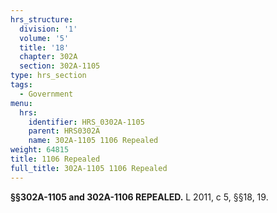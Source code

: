 ```yaml
---
hrs_structure:
  division: '1'
  volume: '5'
  title: '18'
  chapter: 302A
  section: 302A-1105
type: hrs_section
tags:
  - Government
menu:
  hrs:
    identifier: HRS_0302A-1105
    parent: HRS0302A
    name: 302A-1105 1106 Repealed
weight: 64815
title: 1106 Repealed
full_title: 302A-1105 1106 Repealed
---
```

**§§302A-1105 and 302A-1106 REPEALED.** L 2011, c 5, §§18, 19.